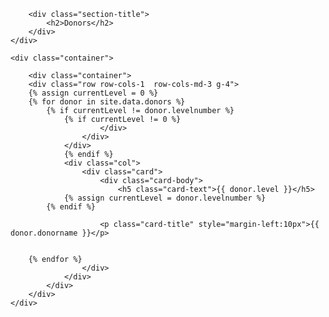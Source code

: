 <section class="portfolio section-bg" id="events">
    <div class="container">

        <div class="section-title">
            <h2>Donors</h2>
        </div>
    </div>

    <div class="container">
        
        <div class="container">
        <div class="row row-cols-1  row-cols-md-3 g-4">
        {% assign currentLevel = 0 %}
        {% for donor in site.data.donors %}
            {% if currentLevel != donor.levelnumber %}
                {% if currentLevel != 0 %}
                        </div>
                    </div>
                </div>
                {% endif %}
                <div class="col">
                    <div class="card">
                        <div class="card-body">
                            <h5 class="card-text">{{ donor.level }}</h5>
                {% assign currentLevel = donor.levelnumber %}
            {% endif %}
        
                        <p class="card-title" style="margin-left:10px">{{ donor.donorname }}</p>
                        

        {% endfor %}
                    </div>
                </div>
            </div>
        </div>
    </div>

</section>
